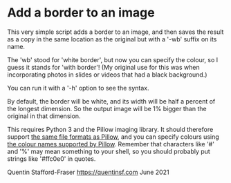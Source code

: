 # Add a border to an image

This very simple script adds a border to an image, and then saves the result as a copy in the same location as the original but with a '-wb' suffix on its name.

The 'wb' stood for 'white border', but now you can specify the colour, so I guess it stands for 'with border'!
(My original use for this was when incorporating photos in slides or videos that had a black background.)

You can run it with a '-h' option to see the syntax.

By default, the border will be white, and its width will be half a percent of the longest dimension. 
So the output image will be 1% bigger than the original in that dimension.

This requires Python 3 and the Pillow imaging library.  It should therefore support [the same file formats as Pillow](https://pillow.readthedocs.io/en/stable/handbook/image-file-formats.html#fully-supported-formats), and you can specify colours using [the colour names supported by Pillow](https://pillow.readthedocs.io/en/stable/reference/ImageColor.html).  Remember that characters like '#' and '%' may mean something to your shell, so you should probably put strings like '#ffc0e0' in quotes.

Quentin Stafford-Fraser
https://quentinsf.com
June 2021

